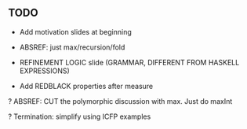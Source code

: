 TODO
----

+ Add motivation slides at beginning

+ ABSREF: just max/recursion/fold

+ REFINEMENT LOGIC slide (GRAMMAR, DIFFERENT FROM HASKELL EXPRESSIONS)

- Add REDBLACK properties after measure

? ABSREF: CUT the polymorphic discussion with max. Just do maxInt

? Termination: simplify using ICFP examples

